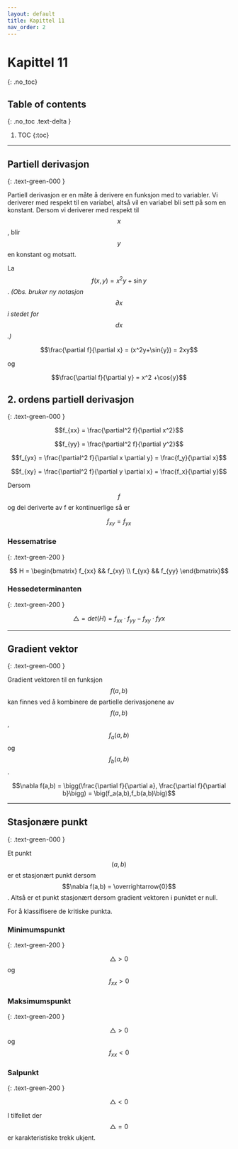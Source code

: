```yaml
---
layout: default
title: Kapittel 11
nav_order: 2
---
```


# Kapittel 11
{: .no_toc}
## Table of contents
{: .no_toc .text-delta }

1. TOC
{:toc}

---

## Partiell derivasjon
{: .text-green-000 }

Partiell derivasjon er en måte å derivere en funksjon med to variabler. Vi deriverer med respekt til en variabel, altså vil en variabel bli sett på som en konstant. Dersom vi deriverer med respekt til $$x$$, blir $$y$$ en konstant og motsatt.

La $$f(x,y) = x^2y + \sin{y}$$. *(Obs. bruker ny notasjon $$\partial x$$ i stedet for $$dx$$.)*

$$\frac{\partial f}{\partial x} = (x^2y+\sin{y}) = 2xy$$

og

$$\frac{\partial f}{\partial y} = x^2 +\cos{y}$$


## 2. ordens partiell derivasjon
{: .text-green-000 }

$$f_{xx} = \frac{\partial^2 f}{\partial x^2}$$

$$f_{yy} = \frac{\partial^2 f}{\partial y^2}$$

$$f_{yx} = \frac{\partial^2 f}{\partial x \partial y} = \frac{f_y}{\partial x}$$

$$f_{xy} = \frac{\partial^2 f}{\partial y \partial x} = \frac{f_x}{\partial y}$$

Dersom $$f$$ og dei deriverte av f er kontinuerlige så er

$$f_{xy} = f_{yx}$$

### Hessematrise
{: .text-green-200 }

$$ H = \begin{bmatrix}
    f_{xx} && f_{xy} \\
    f_{yx} && f_{yy}
\end{bmatrix}$$

### Hessedeterminanten
{: .text-green-200 }

$$\triangle = det(H) = f_{xx} \cdot f_{yy} - f_{xy} \cdot f{yx}$$

---

## Gradient vektor
{: .text-green-000 }

Gradient vektoren til en funksjon $$f(a,b)$$ kan finnes ved å kombinere de partielle derivasjonene av $$f(a,b)$$, $$f_a(a,b)$$ og $$f_b(a,b)$$.

$$\nabla f(a,b) = \bigg(\frac{\partial f}{\partial a}, \frac{\partial f}{\partial b}\bigg) = \big(f_a(a,b),f_b(a,b)\big)$$

---

## Stasjonære punkt
{: .text-green-000 }

Et punkt $$(a,b)$$ er et stasjonært punkt dersom $$\nabla f(a,b) = \overrightarrow{0}$$. Altså er et punkt stasjonært dersom gradient vektoren i punktet er null.

For å klassifisere de kritiske punkta.

### Minimumspunkt
{: .text-green-200 }

$$\triangle > 0$$ og $$f_{xx} > 0$$

### Maksimumspunkt
{: .text-green-200 }

$$\triangle > 0$$ og $$f_{xx} < 0$$

### Salpunkt
{: .text-green-200 }

$$\triangle < 0$$

I tilfellet der $$\triangle = 0$$ er karakteristiske trekk ukjent.
